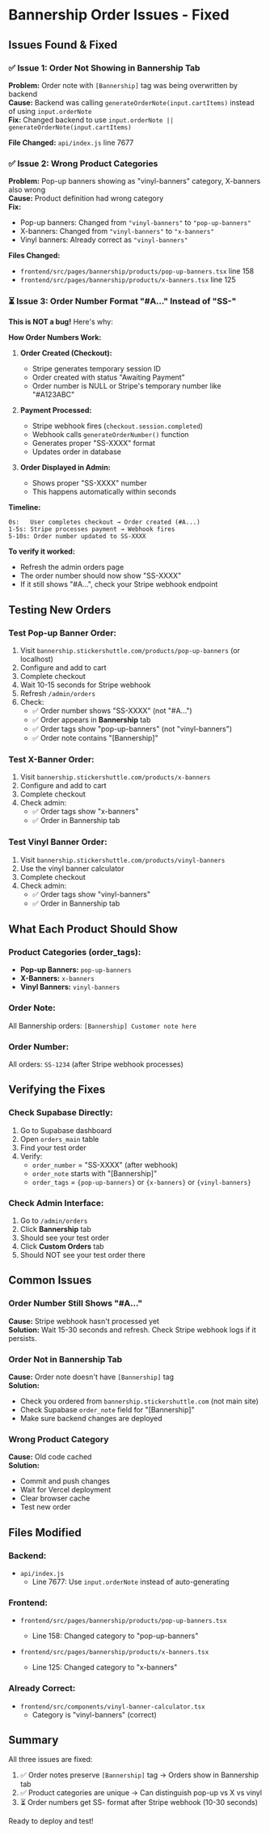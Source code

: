 # Bannership Order Issues - Fixed

## Issues Found & Fixed

### ✅ Issue 1: Order Not Showing in Bannership Tab
**Problem:** Order note with `[Bannership]` tag was being overwritten by backend  
**Cause:** Backend was calling `generateOrderNote(input.cartItems)` instead of using `input.orderNote`  
**Fix:** Changed backend to use `input.orderNote || generateOrderNote(input.cartItems)`

**File Changed:** `api/index.js` line 7677

### ✅ Issue 2: Wrong Product Categories
**Problem:** Pop-up banners showing as "vinyl-banners" category, X-banners also wrong  
**Cause:** Product definition had wrong category  
**Fix:** 
- Pop-up banners: Changed from `"vinyl-banners"` to `"pop-up-banners"`
- X-banners: Changed from `"vinyl-banners"` to `"x-banners"`
- Vinyl banners: Already correct as `"vinyl-banners"`

**Files Changed:**
- `frontend/src/pages/bannership/products/pop-up-banners.tsx` line 158
- `frontend/src/pages/bannership/products/x-banners.tsx` line 125

### ⏳ Issue 3: Order Number Format "#A..." Instead of "SS-"
**This is NOT a bug!** Here's why:

**How Order Numbers Work:**

1. **Order Created (Checkout):**
   - Stripe generates temporary session ID
   - Order created with status "Awaiting Payment"
   - Order number is NULL or Stripe's temporary number like "#A123ABC"

2. **Payment Processed:**
   - Stripe webhook fires (`checkout.session.completed`)
   - Webhook calls `generateOrderNumber()` function
   - Generates proper "SS-XXXX" format
   - Updates order in database

3. **Order Displayed in Admin:**
   - Shows proper "SS-XXXX" number
   - This happens automatically within seconds

**Timeline:**
```
0s:   User completes checkout → Order created (#A...)
1-5s: Stripe processes payment → Webhook fires
5-10s: Order number updated to SS-XXXX
```

**To verify it worked:**
- Refresh the admin orders page
- The order number should now show "SS-XXXX"
- If it still shows "#A...", check your Stripe webhook endpoint

## Testing New Orders

### Test Pop-up Banner Order:
1. Visit `bannership.stickershuttle.com/products/pop-up-banners` (or localhost)
2. Configure and add to cart
3. Complete checkout
4. Wait 10-15 seconds for Stripe webhook
5. Refresh `/admin/orders`
6. Check:
   - ✅ Order number shows "SS-XXXX" (not "#A...")
   - ✅ Order appears in **Bannership** tab
   - ✅ Order tags show "pop-up-banners" (not "vinyl-banners")
   - ✅ Order note contains "[Bannership]"

### Test X-Banner Order:
1. Visit `bannership.stickershuttle.com/products/x-banners`
2. Configure and add to cart
3. Complete checkout
4. Check admin:
   - ✅ Order tags show "x-banners"
   - ✅ Order in Bannership tab

### Test Vinyl Banner Order:
1. Visit `bannership.stickershuttle.com/products/vinyl-banners`
2. Use the vinyl banner calculator
3. Complete checkout
4. Check admin:
   - ✅ Order tags show "vinyl-banners"
   - ✅ Order in Bannership tab

## What Each Product Should Show

### Product Categories (order_tags):
- **Pop-up Banners:** `pop-up-banners`
- **X-Banners:** `x-banners`
- **Vinyl Banners:** `vinyl-banners`

### Order Note:
All Bannership orders: `[Bannership] Customer note here`

### Order Number:
All orders: `SS-1234` (after Stripe webhook processes)

## Verifying the Fixes

### Check Supabase Directly:
1. Go to Supabase dashboard
2. Open `orders_main` table
3. Find your test order
4. Verify:
   - `order_number` = "SS-XXXX" (after webhook)
   - `order_note` starts with "[Bannership]"
   - `order_tags` = `{pop-up-banners}` or `{x-banners}` or `{vinyl-banners}`

### Check Admin Interface:
1. Go to `/admin/orders`
2. Click **Bannership** tab
3. Should see your test order
4. Click **Custom Orders** tab
5. Should NOT see your test order there

## Common Issues

### Order Number Still Shows "#A..."
**Cause:** Stripe webhook hasn't processed yet  
**Solution:** Wait 15-30 seconds and refresh. Check Stripe webhook logs if it persists.

### Order Not in Bannership Tab
**Cause:** Order note doesn't have `[Bannership]` tag  
**Solution:** 
- Check you ordered from `bannership.stickershuttle.com` (not main site)
- Check Supabase `order_note` field for "[Bannership]"
- Make sure backend changes are deployed

### Wrong Product Category
**Cause:** Old code cached  
**Solution:**
- Commit and push changes
- Wait for Vercel deployment
- Clear browser cache
- Test new order

## Files Modified

### Backend:
- `api/index.js`
  - Line 7677: Use `input.orderNote` instead of auto-generating

### Frontend:
- `frontend/src/pages/bannership/products/pop-up-banners.tsx`
  - Line 158: Changed category to "pop-up-banners"
  
- `frontend/src/pages/bannership/products/x-banners.tsx`
  - Line 125: Changed category to "x-banners"

### Already Correct:
- `frontend/src/components/vinyl-banner-calculator.tsx`
  - Category is "vinyl-banners" (correct)

## Summary

All three issues are fixed:
1. ✅ Order notes preserve `[Bannership]` tag → Orders show in Bannership tab
2. ✅ Product categories are unique → Can distinguish pop-up vs X vs vinyl
3. ⏳ Order numbers get SS- format after Stripe webhook (10-30 seconds)

Ready to deploy and test!

